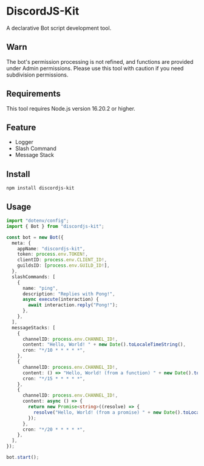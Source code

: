 # DiscordJS-Kit

A declarative Bot script development tool.

## Warn

The bot's permission processing is not refined, and functions are provided under Admin permissions. Please use this tool with caution if you need subdivision permissions.

## Requirements

This tool requires Node.js version 16.20.2 or higher.

## Feature

- Logger
- Slash Command
- Message Stack

## Install

```shell
npm install discordjs-kit
```

## Usage

```ts
import "dotenv/config";
import { Bot } from "discordjs-kit";

const bot = new Bot({
  meta: {
    appName: "discordjs-kit",
    token: process.env.TOKEN!,
    clientID: process.env.CLIENT_ID!,
    guildsID: [process.env.GUILD_ID!],
  },
  slashCommands: [
    {
      name: "ping",
      description: "Replies with Pong!",
      async execute(interaction) {
        await interaction.reply("Pong!");
      },
    },
  ],
  messageStacks: [
    {
      channelID: process.env.CHANNEL_ID!,
      content: "Hello, World! " + new Date().toLocaleTimeString(),
      cron: "*/10 * * * * *",
    },
    {
      channelID: process.env.CHANNEL_ID!,
      content: () => "Hello, World! (from a function) " + new Date().toLocaleTimeString(),
      cron: "*/15 * * * * *",
    },
    {
      channelID: process.env.CHANNEL_ID!,
      content: async () => {
        return new Promise<string>((resolve) => {
          resolve("Hello, World! (from a promise) " + new Date().toLocaleTimeString());
        });
      },
      cron: "*/20 * * * * *",
    },
  ],
});

bot.start();
```
